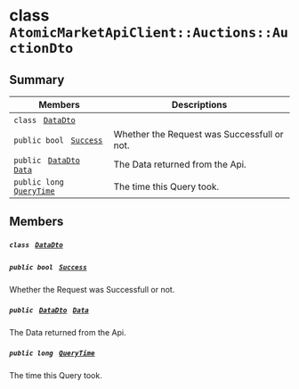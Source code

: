 # class `AtomicMarketApiClient::Auctions::AuctionDto` 

## Summary

 Members                                | Descriptions                                
----------------------------------------|---------------------------------------------
`class ` [`DataDto`](.github/workflows/documentation/md/AtomicMarketApiClient--Auctions--AuctionDto--DataDto.md#class_atomic_market_api_client_1_1_auctions_1_1_auction_dto_1_1_data_dto)        | 
`public bool ` [`Success`](#class_atomic_market_api_client_1_1_auctions_1_1_auction_dto_1a506fb037fbb6bfe8f254c021a2c3cfac) | Whether the Request was Successfull or not.
`public ` [`DataDto`](.github/workflows/documentation/md/AtomicMarketApiClient--Auctions--AuctionDto--DataDto.md#class_atomic_market_api_client_1_1_auctions_1_1_auction_dto_1_1_data_dto)` ` [`Data`](#class_atomic_market_api_client_1_1_auctions_1_1_auction_dto_1a65c0779654774581967081cf3136bd84) | The Data returned from the Api.
`public long ` [`QueryTime`](#class_atomic_market_api_client_1_1_auctions_1_1_auction_dto_1a6cc7a06930fbe1e28eb7eed2599015c9) | The time this Query took.

## Members

##### `class ` [`DataDto`](.github/workflows/documentation/md/AtomicMarketApiClient--Auctions--AuctionDto--DataDto.md#class_atomic_market_api_client_1_1_auctions_1_1_auction_dto_1_1_data_dto) 

##### `public bool ` [`Success`](#class_atomic_market_api_client_1_1_auctions_1_1_auction_dto_1a506fb037fbb6bfe8f254c021a2c3cfac) 

Whether the Request was Successfull or not.

##### `public ` [`DataDto`](.github/workflows/documentation/md/AtomicMarketApiClient--Auctions--AuctionDto--DataDto.md#class_atomic_market_api_client_1_1_auctions_1_1_auction_dto_1_1_data_dto)` ` [`Data`](#class_atomic_market_api_client_1_1_auctions_1_1_auction_dto_1a65c0779654774581967081cf3136bd84) 

The Data returned from the Api.

##### `public long ` [`QueryTime`](#class_atomic_market_api_client_1_1_auctions_1_1_auction_dto_1a6cc7a06930fbe1e28eb7eed2599015c9) 

The time this Query took.

